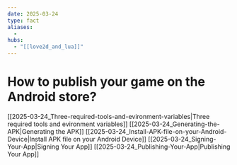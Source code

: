 ```yaml
---
date: 2025-03-24
type: fact
aliases:
  -
hubs:
  - "[[love2d_and_lua]]"
---
```


# How to publish your game on the Android store?
[[2025-03-24_Three-required-tools-and-evironment-variables|Three required tools and evironment variables]]
[[2025-03-24_Generating-the-APK|Generating the APK]]
[[2025-03-24_Install-APK-file-on-your-Android-Device|Install APK file on your Android Device]]
[[2025-03-24_Signing-Your-App|Signing Your App]]
[[2025-03-24_Publishing-Your-App|Publishing Your App]]
